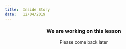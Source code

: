 ```yaml
---
title:  Inside Story
date:   12/04/2019
---
```


### <center>We are working on this lesson</center>
<center>Please come back later</center>